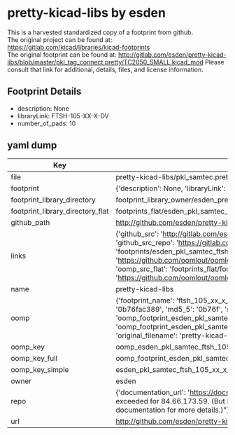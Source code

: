 # pretty-kicad-libs by esden  
This is a harvested standardized copy of a footprint from github.  
The original project can be found at:  
https://gitlab.com/kicad/libraries/kicad-footprints  
The original footprint can be found at:
http://gitlab.com/esden/pretty-kicad-libs/blob/master/pkl_tag_connect.pretty/TC2050_SMALL.kicad_mod
Please consult that link for additional, details, files, and license information.  
## Footprint Details
* description: None  
* libraryLink: FTSH-105-XX-X-DV  
* number_of_pads: 10  
## yaml dump  
| Key | Value |  
| --- | --- |  
| file | pretty-kicad-libs/pkl_samtec.pretty/FTSH-105-XX-X-DV.kicad_mod |  
| footprint | {'description': None, 'libraryLink': 'FTSH-105-XX-X-DV', 'number_of_pads': 10} |  
| footprint_library_directory | footprint_library_owner/esden_pretty-kicad-libs |  
| footprint_library_directory_flat | footprints_flat/esden_pkl_samtec_ftsh_105_xx_x_dv/working |  
| github_path | http://github.com/esden/pretty-kicad-libs/blob/master/pkl_samtec.pretty/FTSH-105-XX-X-DV.kicad_mod |  
| links | {'github_src': 'http://gitlab.com/esden/pretty-kicad-libs/blob/master/pkl_tag_connect.pretty/TC2050_SMALL.kicad_mod', 'github_src_repo': 'https://gitlab.com/kicad/libraries/kicad-footprints', 'oomp_bot': 'footprints/esden_pkl_samtec_ftsh_105_xx_x_dv/working', 'oomp_bot_github': 'https://github.com/oomlout/oomlout_oomp_footprint_bot/tree/main/footprints/esden_pkl_samtec_ftsh_105_xx_x_dv/working', 'oomp_src_flat': 'footprints_flat/footprints_flat/esden_pkl_samtec_ftsh_105_xx_x_dv/working', 'oomp_src_flat_github': 'https://github.com/oomlout/oomlout_oomp_footprint_src/tree/main/footprints_flat/esden_pkl_samtec_ftsh_105_xx_x_dv/working'} |  
| name | pretty-kicad-libs |  
| oomp | {'footprint_name': 'ftsh_105_xx_x_dv', 'library_name': 'pkl_samtec', 'md5': '0b76fac3895eb2ac56a482c82f5fe902', 'md5_10': '0b76fac389', 'md5_5': '0b76f', 'md5_6': '0b76fa', 'oomp_key': 'oomp_esden_pkl_samtec_ftsh_105_xx_x_dv', 'oomp_key_extra': 'oomp_footprint_esden_pkl_samtec_ftsh_105_xx_x_dv', 'oomp_key_full': 'oomp_footprint_esden_pkl_samtec_ftsh_105_xx_x_dv_0b76fa', 'oomp_key_simple': 'esden_pkl_samtec_ftsh_105_xx_x_dv', 'original_filename': 'pretty-kicad-libs/pkl_samtec.pretty/FTSH-105-XX-X-DV.kicad_mod', 'owner_name': 'esden'} |  
| oomp_key | oomp_esden_pkl_samtec_ftsh_105_xx_x_dv |  
| oomp_key_full | oomp_footprint_esden_pkl_samtec_ftsh_105_xx_x_dv |  
| oomp_key_simple | esden_pkl_samtec_ftsh_105_xx_x_dv |  
| owner | esden |  
| repo | {'documentation_url': 'https://docs.github.com/rest/overview/resources-in-the-rest-api#rate-limiting', 'message': "API rate limit exceeded for 84.66.173.59. (But here's the good news: Authenticated requests get a higher rate limit. Check out the documentation for more details.)"} |  
| url | http://github.com/esden/pretty-kicad-libs |  

